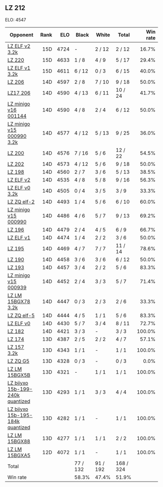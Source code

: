 ## LZ 212 ##

ELO: 4547

Opponent | Rank | ELO | Black | White | Total | Win rate
---------|-----:|----:|-------|-------|-------|-------:
[LZ ELF v2 3.2k](LZ%20ELF%20v2%203.2k.md) | 15D | 4724 | - | 2 / 12 | 2 / 12 | 16.7%
[LZ 220](LZ%20220.md) | 15D | 4633 | 1 / 8 | 4 / 9 | 5 / 17 | 29.4%
[LZ ELF v1 3.2k](LZ%20ELF%20v1%203.2k.md) | 15D | 4611 | 6 / 12 | 0 / 3 | 6 / 15 | 40.0%
[LZ 206](LZ%20206.md) | 14D | 4597 | 2 / 8 | 7 / 10 | 9 / 18 | 50.0%
[LZ17 206](LZ17%20206.md) | 14D | 4590 | 4 / 13 | 6 / 11 | 10 / 24 | 41.7%
[LZ minigo v16 001144](LZ%20minigo%20v16%20001144.md) | 14D | 4590 | 4 / 8 | 2 / 4 | 6 / 12 | 50.0%
[LZ minigo v15 000990 3.2k](LZ%20minigo%20v15%20000990%203.2k.md) | 14D | 4577 | 4 / 12 | 5 / 13 | 9 / 25 | 36.0%
[LZ 200](LZ%20200.md) | 14D | 4576 | 7 / 16 | 5 / 6 | 12 / 22 | 54.5%
[LZ 202](LZ%20202.md) | 14D | 4573 | 4 / 12 | 5 / 6 | 9 / 18 | 50.0%
[LZ 198](LZ%20198.md) | 14D | 4560 | 2 / 7 | 3 / 6 | 5 / 13 | 38.5%
[LZ ELF v2](LZ%20ELF%20v2.md) | 14D | 4535 | 4 / 8 | 5 / 8 | 9 / 16 | 56.3%
[LZ ELF v0 3.2k](LZ%20ELF%20v0%203.2k.md) | 14D | 4505 | 0 / 4 | 3 / 5 | 3 / 9 | 33.3%
[LZ ZQ elf-2](LZ%20ZQ%20elf-2.md) | 14D | 4493 | 1 / 4 | 5 / 6 | 6 / 10 | 60.0%
[LZ minigo v15 000990](LZ%20minigo%20v15%20000990.md) | 14D | 4486 | 4 / 6 | 5 / 7 | 9 / 13 | 69.2%
[LZ 196](LZ%20196.md) | 14D | 4479 | 2 / 4 | 4 / 5 | 6 / 9 | 66.7%
[LZ ELF v1](LZ%20ELF%20v1.md) | 14D | 4474 | 1 / 4 | 2 / 2 | 3 / 6 | 50.0%
[LZ 195](LZ%20195.md) | 14D | 4469 | 4 / 7 | 7 / 7 | 11 / 14 | 78.6%
[LZ 190](LZ%20190.md) | 14D | 4458 | 3 / 6 | 3 / 6 | 6 / 12 | 50.0%
[LZ 193](LZ%20193.md) | 14D | 4457 | 3 / 4 | 2 / 2 | 5 / 6 | 83.3%
[LZ minigo v15 000939](LZ%20minigo%20v15%20000939.md) | 14D | 4452 | 2 / 4 | 3 / 3 | 5 / 7 | 71.4%
[LZ LM 15BGX78 3.2k](LZ%20LM%2015BGX78%203.2k.md) | 14D | 4447 | 0 / 3 | 2 / 3 | 2 / 6 | 33.3%
[LZ ZQ elf-5](LZ%20ZQ%20elf-5.md) | 14D | 4444 | 4 / 5 | 1 / 1 | 5 / 6 | 83.3%
[LZ ELF v0](LZ%20ELF%20v0.md) | 14D | 4430 | 5 / 7 | 3 / 4 | 8 / 11 | 72.7%
[LZ 182](LZ%20182.md) | 14D | 4421 | 3 / 3 | - | 3 / 3 | 100.0%
[LZ 174](LZ%20174.md) | 13D | 4387 | 2 / 5 | 2 / 2 | 4 / 7 | 57.1%
[LZ 157 3.2k](LZ%20157%203.2k.md) | 13D | 4343 | 1 / 1 | - | 1 / 1 | 100.0%
[LZ ZQ G5](LZ%20ZQ%20G5.md) | 13D | 4328 | 0 / 3 | - | 0 / 3 | 0.0%
[LZ LM 15BGX5B](LZ%20LM%2015BGX5B.md) | 13D | 4321 | - | 1 / 1 | 1 / 1 | 100.0%
[LZ bjiyxo 15b-199-240k quantized](LZ%20bjiyxo%2015b-199-240k%20quantized.md) | 13D | 4293 | 1 / 1 | 3 / 3 | 4 / 4 | 100.0%
[LZ bjiyxo 15b-195-184k quantized](LZ%20bjiyxo%2015b-195-184k%20quantized.md) | 13D | 4282 | 1 / 1 | - | 1 / 1 | 100.0%
[LZ LM 15BGX88](LZ%20LM%2015BGX88.md) | 13D | 4277 | 1 / 1 | 1 / 1 | 2 / 2 | 100.0%
[LZ LM 15BGXA5](LZ%20LM%2015BGXA5.md) | 12D | 4072 | 1 / 1 | - | 1 / 1 | 100.0%
Total | | | 77 / 132 | 91 / 192 | 168 / 324 | 
Win rate| | | 58.3% | 47.4% | 51.9% | 
